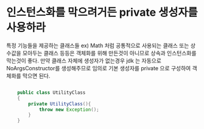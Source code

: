 
# 인스턴스화를 막으려거든 private 생성자를 사용하라


특정 기능들을 제공하는 클래스들 ex) Math 처럼 공통적으로 사용되는 클래스 또는 상수값을 모아두는 클래스 등등은 객체화를 위해 만든것이 아니므로
상속과 인스턴스화를 막는것이 좋다. 만약 클래스 자체에 생성자가 없는경우 jdk 는 자동으로 NoArgsConstructor를 생성해주므로 임의로 기본 생성자를 private 으로 구성하여 객체화를 막으면 된다.



```java

    public class UtilityClass
    {
        private UtilityClass(){
            throw new Exception();
        }
    }


```